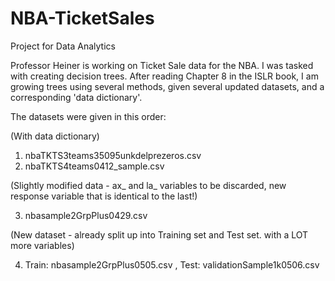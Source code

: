 # NBA-TicketSales
Project for Data Analytics

Professor Heiner is working on Ticket Sale data for the NBA. I was tasked with creating decision trees. After reading Chapter 8 in the ISLR book, I am growing trees using several methods, given several updated datasets, and a corresponding 'data dictionary'.

The datasets were given in this order:

  (With data dictionary)
  
  1. nbaTKTS3teams35095unkdelprezeros.csv
  2. nbaTKTS4teams0412_sample.csv
  
  (Slightly modified data - ax_ and la_ variables to be discarded, new response variable that is identical to the last!)
  
  3. nbasample2GrpPlus0429.csv
  
  (New dataset - already split up into Training set and Test set. with a LOT more variables)
  
  4. Train: nbasample2GrpPlus0505.csv  ,  Test: validationSample1k0506.csv
